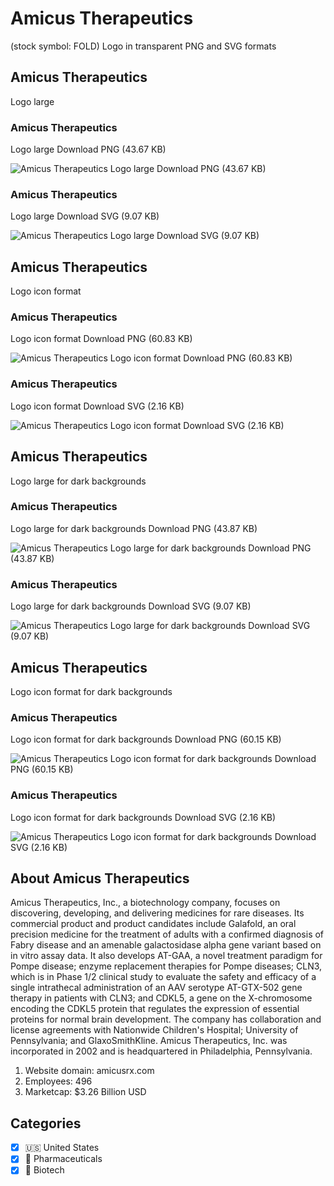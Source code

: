 # Amicus Therapeutics
 (stock symbol: FOLD) Logo in transparent PNG and SVG formats

## Amicus Therapeutics
 Logo large

### Amicus Therapeutics
 Logo large Download PNG (43.67 KB)

![Amicus Therapeutics
 Logo large Download PNG (43.67 KB)](/img/orig/FOLD_BIG-ab4efcf2.png)

### Amicus Therapeutics
 Logo large Download SVG (9.07 KB)

![Amicus Therapeutics
 Logo large Download SVG (9.07 KB)](/img/orig/FOLD_BIG-09e0a2f5.svg)

## Amicus Therapeutics
 Logo icon format

### Amicus Therapeutics
 Logo icon format Download PNG (60.83 KB)

![Amicus Therapeutics
 Logo icon format Download PNG (60.83 KB)](/img/orig/FOLD-fe102523.png)

### Amicus Therapeutics
 Logo icon format Download SVG (2.16 KB)

![Amicus Therapeutics
 Logo icon format Download SVG (2.16 KB)](/img/orig/FOLD-87e60224.svg)

## Amicus Therapeutics
 Logo large for dark backgrounds

### Amicus Therapeutics
 Logo large for dark backgrounds Download PNG (43.87 KB)

![Amicus Therapeutics
 Logo large for dark backgrounds Download PNG (43.87 KB)](/img/orig/FOLD_BIG.D-1c31cc64.png)

### Amicus Therapeutics
 Logo large for dark backgrounds Download SVG (9.07 KB)

![Amicus Therapeutics
 Logo large for dark backgrounds Download SVG (9.07 KB)](/img/orig/FOLD_BIG.D-8212ae23.svg)

## Amicus Therapeutics
 Logo icon format for dark backgrounds

### Amicus Therapeutics
 Logo icon format for dark backgrounds Download PNG (60.15 KB)

![Amicus Therapeutics
 Logo icon format for dark backgrounds Download PNG (60.15 KB)](/img/orig/FOLD.D-9cc87aef.png)

### Amicus Therapeutics
 Logo icon format for dark backgrounds Download SVG (2.16 KB)

![Amicus Therapeutics
 Logo icon format for dark backgrounds Download SVG (2.16 KB)](/img/orig/FOLD.D-e7319829.svg)

## About Amicus Therapeutics


Amicus Therapeutics, Inc., a biotechnology company, focuses on discovering, developing, and delivering medicines for rare diseases. Its commercial product and product candidates include Galafold, an oral precision medicine for the treatment of adults with a confirmed diagnosis of Fabry disease and an amenable galactosidase alpha gene variant based on in vitro assay data. It also develops AT-GAA, a novel treatment paradigm for Pompe disease; enzyme replacement therapies for Pompe diseases; CLN3, which is in Phase 1/2 clinical study to evaluate the safety and efficacy of a single intrathecal administration of an AAV serotype AT-GTX-502 gene therapy in patients with CLN3; and CDKL5, a gene on the X-chromosome encoding the CDKL5 protein that regulates the expression of essential proteins for normal brain development. The company has collaboration and license agreements with Nationwide Children's Hospital; University of Pennsylvania; and GlaxoSmithKline. Amicus Therapeutics, Inc. was incorporated in 2002 and is headquartered in Philadelphia, Pennsylvania.

1. Website domain: amicusrx.com
2. Employees: 496
3. Marketcap: $3.26 Billion USD


## Categories
- [x] 🇺🇸 United States
- [x] 💊 Pharmaceuticals
- [x] 🧬 Biotech
